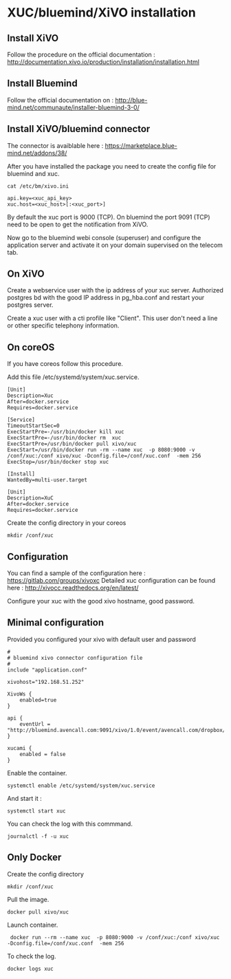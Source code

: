 XUC/bluemind/XiVO installation
==============================

Install XiVO
------------

Follow the procedure on the official documentation : http://documentation.xivo.io/production/installation/installation.html

Install Bluemind
----------------

Follow the official documentation on : http://blue-mind.net/communaute/installer-bluemind-3-0/

Install XiVO/bluemind connector
-------------------------------

The connector is avaiblable here : https://marketplace.blue-mind.net/addons/38/

After you have installed the package you need to create the config file for bluemind and xuc.

    cat /etc/bm/xivo.ini

    api.key=<xuc_api_key>
    xuc.host=<xuc_host>[:<xuc_port>]

By default the xuc port is 9000 (TCP). On bluemind the port 9091 (TCP) need to be open to get the notification from XiVO.

Now go to the bluemind webi console (superuser) and configure the application server and activate it on your domain supervised on the telecom tab.

On XiVO
-------

Create a webservice user with the ip address of your xuc server.
Authorized postgres bd with the good IP address in pg_hba.conf and restart your postgres server.

Create a xuc user with a cti profile like "Client". This user don't need a line or other specific telephony information.

On coreOS
---------

If you have coreos follow this procedure.

Add this file /etc/systemd/system/xuc.service.

    [Unit]
    Description=Xuc
    After=docker.service
    Requires=docker.service

    [Service]
    TimeoutStartSec=0
    ExecStartPre=-/usr/bin/docker kill xuc
    ExecStartPre=-/usr/bin/docker rm  xuc
    ExecStartPre=/usr/bin/docker pull xivo/xuc
    ExecStart=/usr/bin/docker run -rm --name xuc  -p 8080:9000 -v /conf/xuc:/conf xivo/xuc -Dconfig.file=/conf/xuc.conf  -mem 256
    ExecStop=/usr/bin/docker stop xuc

    [Install]
    WantedBy=multi-user.target

    [Unit]
    Description=XuC
    After=docker.service
    Requires=docker.service
    

Create the config directory in your coreos

    mkdir /conf/xuc

Configuration
-------------

You can find a sample of the configuration here : https://gitlab.com/groups/xivoxc
Detailed xuc configuration can be found here : http://xivocc.readthedocs.org/en/latest/

Configure your xuc with the good xivo hostname, good password.

Minimal configuration
---------------------

Provided you configured your xivo with default user and password

    #
    # bluemind xivo connector configuration file
    #
    include "application.conf"

    xivohost="192.168.51.252"

    XivoWs {
        enabled=true
    }

    api {
        eventUrl = "http://bluemind.avencall.com:9091/xivo/1.0/event/avencall.com/dropbox/"
    }

    xucami {
        enabled = false
    }

Enable the container.

    systemctl enable /etc/systemd/system/xuc.service

And start it :

    systemctl start xuc

You can check the log with this commmand.

    journalctl -f -u xuc

Only Docker
-----------

Create the config directory

    mkdir /conf/xuc

Pull the image.

    docker pull xivo/xuc

Launch container.

     docker run --rm --name xuc  -p 8080:9000 -v /conf/xuc:/conf xivo/xuc -Dconfig.file=/conf/xuc.conf  -mem 256

To check the log.

    docker logs xuc

